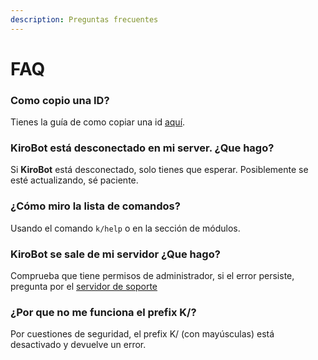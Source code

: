 ```yaml
---
description: Preguntas frecuentes
---
```


# FAQ

### Como copio una ID?

Tienes la guía de como copiar una id [aquí](https://support.discord.com/hc/en-us/articles/206346498-Where-can-I-find-my-User-Server-Message-ID-).

### KiroBot está desconectado en mi server. ¿Que hago?

Si **KiroBot** está desconectado, solo tienes que esperar. Posiblemente se esté actualizando, sé paciente.

### **¿Cómo miro la lista de comandos?**

Usando el comando `k/help` o en la sección de módulos.

### KiroBot se sale de mi servidor ¿Que hago?

Comprueba que tiene permisos de administrador, si el error persiste, pregunta por el [servidor de soporte](https://discord.gg/Rwy8J35)

### ¿Por que no me funciona el prefix K/?

Por cuestiones de seguridad, el prefix K/ \(con mayúsculas\) está desactivado y devuelve un error.



